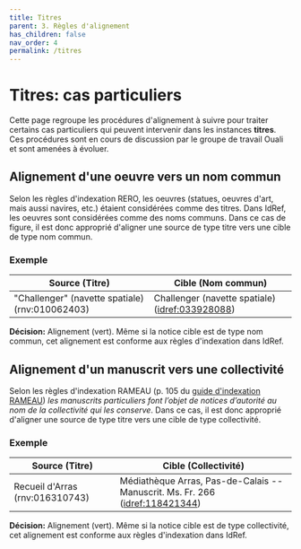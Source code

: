 ```yaml
---
title: Titres
parent: 3. Règles d'alignement
has_children: false
nav_order: 4
permalink: /titres
---
```


# Titres: cas particuliers

Cette page regroupe les procédures d'alignement à suivre pour traiter certains cas particuliers
qui peuvent intervenir dans les instances **titres**.
Ces procédures sont en cours de discussion par le groupe de travail Ouali et sont amenées à évoluer.

## Alignement d'une oeuvre vers un nom commun

Selon les règles d'indexation RERO, les oeuvres (statues, oeuvres d'art, mais aussi navires, etc.) étaient considérées
comme des titres. Dans IdRef, les oeuvres sont considérées comme des noms communs. Dans ce cas de figure, il est donc
approprié d'aligner une source de type titre vers une cible de type nom commun.

### Exemple

| Source (Titre)                                  | Cible (Nom commun)                                                                |
| ----------------------------------------------- | --------------------------------------------------------------------------------- |
| "Challenger" (navette spatiale) (rnv:010062403) | Challenger (navette spatiale) ([idref:033928088](https://www.idref.fr/033928088)) |

**Décision:** Alignement (vert). Même si la notice cible est de type nom commun, cet alignement est conforme aux règles d'indexation
dans IdRef.

## Alignement d'un manuscrit vers une collectivité

Selon les règles d'indexation RAMEAU (p. 105 du [guide d'indexation RAMEAU](https://rameau.bnf.fr/docs_reference/guide_rameau))
_les manuscrits particuliers font l’objet de notices d’autorité au nom de la collectivité qui les conserve_. Dans ce cas, il 
est donc approprié d'aligner une source de type titre vers une cible de type collectivité.

### Exemple

| Source (Titre)                  | Cible (Collectivité)                                                 |
| ------------------------------- | -------------------------------------------------------------------- |
| Recueil d'Arras (rnv:016310743) | Médiathèque Arras, Pas-de-Calais -- Manuscrit. Ms. Fr. 266 ([idref:118421344](https://www.idref.fr/118421344)) |

**Décision:** Alignement (vert). Même si la notice cible est de type collectivité, cet alignement est conforme aux règles d'indexation
dans IdRef.